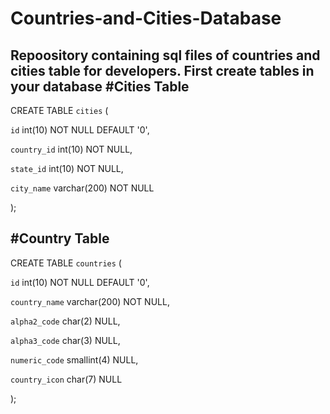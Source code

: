 # Countries-and-Cities-Database
Repoository containing sql files of countries and cities table for developers.
First create tables in your database
#Cities Table
---
CREATE TABLE `cities` (

  `id` int(10) NOT NULL DEFAULT '0',
  
  `country_id` int(10) NOT NULL,
  
  `state_id` int(10) NOT NULL,
  
  `city_name` varchar(200) NOT NULL
  
);

#Country Table 
---
CREATE TABLE `countries` (

  `id` int(10) NOT NULL DEFAULT '0',
  
  `country_name` varchar(200) NOT NULL,
  
  `alpha2_code`	char(2) NULL,
  
  `alpha3_code`	char(3) NULL,	 
  
  `numeric_code`	smallint(4) NULL,	
  
  `country_icon`	char(7) NULL
  
);




